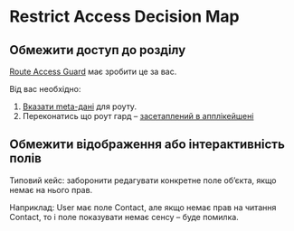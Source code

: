 # Restrict Access Decision Map

## Обмежити доступ до розділу

[Route Access Guard](#route-access-guard) має зробити це за вас.

Від вас необхідно:

1. [Вказати meta-дані](#) для роуту.
2. Переконатись що роут гард – [засетаплений в апплікейшені](#)

## Обмежити відображення або інтерактивність полів

Типовий кейс: заборонити редагувати конкретне поле обʼєкта, якщо немає на нього прав.

Наприклад: User має поле Contact, але якщо немає прав на читання Contact,
то і поле показувати немає сенсу – буде помилка.

